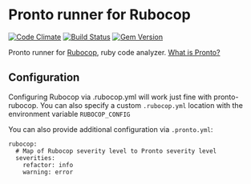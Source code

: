 # Pronto runner for Rubocop

[![Code Climate](https://codeclimate.com/github/prontolabs/pronto-rubocop.png)](https://codeclimate.com/github/prontolabs/pronto-rubocop)
[![Build Status](https://travis-ci.org/prontolabs/pronto-rubocop.svg?branch=master)](https://travis-ci.org/prontolabs/pronto-rubocop)
[![Gem Version](https://badge.fury.io/rb/pronto-rubocop.png)](http://badge.fury.io/rb/pronto-rubocop)

Pronto runner for [Rubocop](https://github.com/bbatsov/rubocop), ruby code analyzer. [What is Pronto?](https://github.com/prontolabs/pronto)

## Configuration

Configuring Rubocop via .rubocop.yml will work just fine with pronto-rubocop.
You can also specify a custom `.rubocop.yml` location with the environment variable `RUBOCOP_CONFIG`

You can also provide additional configuration via `.pronto.yml`:

    rubocop:
      # Map of Rubocop severity level to Pronto severity level
      severities:
        refactor: info
        warning: error
